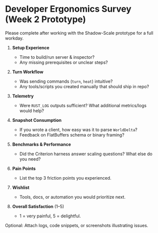 # Developer Ergonomics Survey (Week 2 Prototype)

Please complete after working with the Shadow-Scale prototype for a full workday.

1. **Setup Experience**
   - Time to build/run server & inspector?
   - Any missing prerequisites or unclear steps?

2. **Turn Workflow**
   - Was sending commands (`turn`, `heat`) intuitive?
   - Any tools/scripts you created manually that should ship in repo?

3. **Telemetry**
   - Were `RUST_LOG` outputs sufficient? What additional metrics/logs would help?

4. **Snapshot Consumption**
   - If you wrote a client, how easy was it to parse `WorldDelta`?
   - Feedback on FlatBuffers schema or binary framing?

5. **Benchmarks & Performance**
   - Did the Criterion harness answer scaling questions? What else do you need?

6. **Pain Points**
   - List the top 3 friction points you experienced.

7. **Wishlist**
   - Tools, docs, or automation you would prioritize next.

8. **Overall Satisfaction** (1–5)
   - 1 = very painful, 5 = delightful.

Optional: Attach logs, code snippets, or screenshots illustrating issues.
